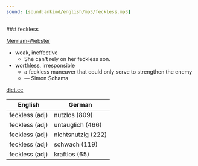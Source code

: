 ```yaml
---
sound: [sound:ankimd/english/mp3/feckless.mp3]
---
```


\### feckless

[Merriam-Webster](https://www.merriam-webster.com/dictionary/feckless)

- weak, ineffective
    - She can't rely on her feckless son.
- worthless, irresponsible
    - a feckless maneuver that could only serve to strengthen the enemy
    - — Simon Schama

[dict.cc](https://www.dict.cc/feckless)

| English        | German       |
| -------------- | ------------ |
| feckless (adj) | nutzlos (809) |
| feckless (adj) | untauglich (466) |
| feckless (adj) | nichtsnutzig (222) |
| feckless (adj) | schwach (119) |
| feckless (adj) | kraftlos (65) |
